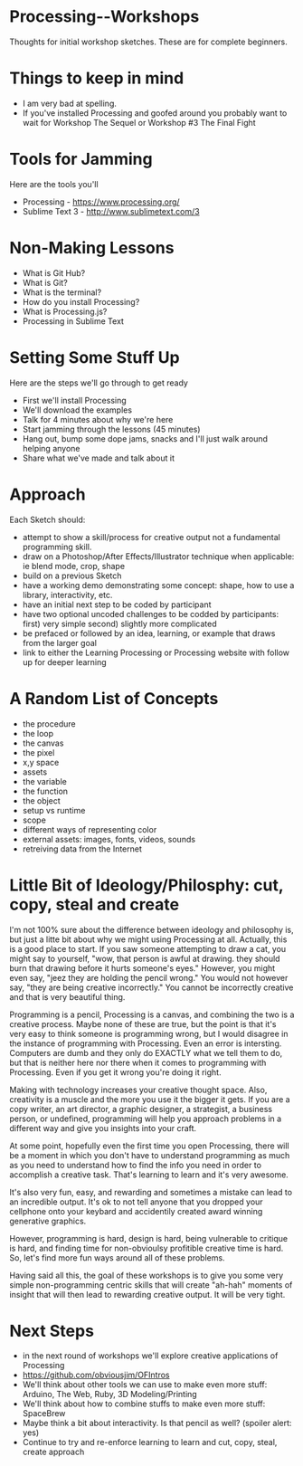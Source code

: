 Processing--Workshops
=====================

Thoughts for initial workshop sketches. These are for complete beginners.

Things to keep in mind
=====================

* I am very bad at spelling.
* If you've installed Processing and goofed around you probably want to wait for Workshop The Sequel or Workshop #3 The Final Fight

Tools for Jamming
=====================

Here are the tools you'll

* Processing - https://www.processing.org/
* Sublime Text 3 - http://www.sublimetext.com/3

Non-Making Lessons
=====================

* What is Git Hub?
* What is Git?
* What is the terminal?
* How do you install Processing?
* What is Processing.js?
* Processing in Sublime Text

Setting Some Stuff Up
=====================

Here are the steps we'll go through to get ready

* First we'll install Processing
* We'll download the examples
* Talk for 4 minutes about why we're here
* Start jamming through the lessons (45 minutes)
* Hang out, bump some dope jams, snacks and I'll just walk around helping anyone
* Share what we've made and talk about it

Approach
=====================

Each Sketch should:

* attempt to show a skill/process for creative output not a fundamental programming skill.
* draw on a Photoshop/After Effects/Illustrator technique when applicable: ie blend mode, crop, shape
* build on a previous Sketch
* have a working demo demonstrating some concept: shape, how to use a library, interactivity, etc.
* have an initial next step to be coded by participant
* have two optional uncoded challenges to be codded by participants: first) very simple second) slightly more complicated
* be prefaced or followed by an idea, learning, or example that draws from the larger goal
* link to either the Learning Processing or Processing website with follow up for deeper learning

A Random List of Concepts
===================== 

* the procedure
* the loop
* the canvas
* the pixel
* x,y space
* assets
* the variable
* the function
* the object
* setup vs runtime
* scope
* different ways of representing color
* external assets: images, fonts, videos, sounds
* retreiving data from the Internet

Little Bit of Ideology/Philosphy: cut, copy, steal and create
=====================

I'm not 100% sure about the difference between ideology and philosophy is, but just a litte bit about why we might using Processing at all. Actually, this is a good place to start. If you saw someone attempting to draw a cat, you might say to yourself, "wow, that person is awful at drawing. they should burn that drawing before it hurts someone's eyes." However, you might even say, "jeez they are holding the pencil wrong." You would not however say, "they are being creative incorrectly." You cannot be incorrectly creative and that is very beautiful thing.

Programming is a pencil, Processing is a canvas, and combining the two is a creative process. Maybe none of these are true, but the point is that it's very easy to think someone is programming wrong, but I would disagree in the instance of programming with Processing. Even an error is intersting. Computers are dumb and they only do EXACTLY what we tell them to do, but that is neither here nor there when it comes to programming with Processing. Even if you get it wrong you're doing it right.

Making with technology increases your creative thought space. Also, creativity is a muscle and the more you use it the bigger it gets. If you are a copy writer, an art director, a graphic designer, a strategist, a business person, or undefined, programming will help you approach problems in a different way and give you insights into your craft.

At some point, hopefully even the first time you open Processing, there will be a moment in which you don't have to understand programming as much as you need to understand how to find the info you need in order to accomplish a creative task. That's learning to learn and it's very awesome.

It's also very fun, easy, and rewarding and sometimes a mistake can lead to an incredible output. It's ok to not tell anyone that you dropped your cellphone onto your keybard and accidentily created award winning generative graphics.

However, programming is hard, design is hard, being vulnerable to critique is hard, and finding time for non-obvioulsy profitible creative time is hard. So, let's find more fun ways around all of these problems.

Having said all this, the goal of these workshops is to give you some very simple non-programming centric skills that will create "ah-hah" moments of insight that will then lead to rewarding creative output. It will be very tight.

Next Steps
=====================

* in the next round of workshops we'll explore creative applications of Processing
* https://github.com/obviousjim/OFIntros
* We'll think about other tools we can use to make even more stuff: Arduino, The Web, Ruby, 3D Modeling/Printing
* We'll think about how to combine stuffs to make even more stuff: SpaceBrew
* Maybe think a bit about interactivity. Is that pencil as well? (spoiler alert: yes)
* Continue to try and re-enforce learning to learn and cut, copy, steal, create approach
